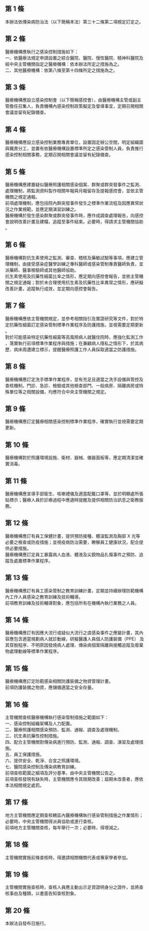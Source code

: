 第 1 條
-------
本辦法依傳染病防治法（以下簡稱本法）第三十二條第二項規定訂定之。

第 2 條
-------
醫療機構應執行之感染控制措施如下：  
一、依醫療法規定申請設置之綜合醫院、醫院、慢性醫院、精神科醫院及  
    經中央主管機關指定之醫療機構：依本辦法所定之措施為之。  
二、其他醫療機構：依第八條至第十四條所定之措施為之。

第 3 條
-------
醫療機構應設立感染控制會（以下簡稱感控會），由醫療機構主管或副主  
管擔任召集人，負責機構內感染控制政策擬定及督導事宜，定期召開相關  
會議並留有紀錄備查。

第 4 條
-------
醫療機構應設立感染控制業務專責單位，設置固定辦公空間，明定組織圖  
與職責分工，並置有依醫療機構設置標準所定之感染管制人員，負責推行  
感染控制相關事務，定期召開相關會議並留有紀錄備查。

第 5 條
-------
醫療機構應建置疑似醫療照護相關感染個案、群聚或群突發事件之監測、  
處理機制，將監測資料製作相關年報與月報留存及提報感控會，並依主管  
機關之規定通報。  
前項處理機制，應包括院內群突發事件發生之標準作業流程及因應異常狀  
況之作業規範，並應定期演習訓練之。  
醫療機構於發生感染群聚或群突發事件時，應作成調查處理報告，向感控  
會說明改善計畫及建檔，追蹤至事件結束。必要時，得請求主管機關協助  
。

第 6 條
-------
醫療機構對抗生素使用之監測、審查、稽核及藥敏試驗等事項，應建立管  
理機制，由接受感染症醫學訓練之專科醫師或感染管制專責醫師負責，並  
派藥師、醫事檢驗師或其他醫師協助。  
抗生素使用及抗藥性細菌比率之情形，應定期向感控會報告，並依主管機  
關之規定通報；對於未合理使用抗生素及抗藥性比率異常之情形，應研擬  
改善計畫，追蹤執行成效，並定期向感控會報告。

第 7 條
-------
醫療機構應依主管機關規定，並參考相關指引及實證研究等文件，對於特  
定抗藥性細菌訂定感染管制標準作業程序及防護措施，並視需要定期更新  
。  
對於可能感染特定抗藥性細菌等高風險病人就醫住院時，應強化監測工作  
，落實執行前項標準作業程序與措施；在兼顧病人隱私之情形下，於其病  
歷、病床周遭建立標示，提醒醫療照護工作人員採取適當之防護措施。

第 8 條
-------
醫療機構應訂定洗手標準作業程序，並有充足且適當之洗手設備與管控及  
查核機制。門診、急診、檢驗或其他檢查部門、一般病房、隔離病房或特  
殊單位等之相關設備，均應符合中央主管機關之規定。

第 9 條
-------
醫療機構應訂定醫療相關感染控制標準作業程序，確實執行並視需要定期  
更新。

第 10 條
--------
醫療機構對於照護環境設施、衛材、器械、儀器面板等，應定期清潔並確  
實消毒。

第 11 條
--------
醫療機構應宣導手部衛生、咳嗽禮儀及適當配戴口罩等，並於明顯處所張  
貼標示；醫療人員於診療過程中應適時提醒及提供相關防治訊息之衛教服  
務。

第 12 條
--------
醫療機構應訂有員工保健計畫，提供預防接種、體溫監測及胸部 X  光等  
必要之檢查或防疫措施；並視疫病防治需要，瞭解員工健康狀況，配合提  
供必要措施。  
醫療機構應訂定員工暴露病人血液、體液及尖銳物品扎傷事件之預防、追  
蹤及處置標準作業程序。

第 13 條
--------
醫療機構應訂有員工感染管制之教育訓練計畫，定期並持續辦理防範機構  
內工作人員感染之教育訓練及技術輔導。  
前項教育訓練及技術輔導對象，應包括所有在機構內執行業務之人員。

第 14 條
--------
醫療機構應訂有因應大流行或疑似大流行之虞感染事件之應變計畫，其內  
容應包含適當規劃病人就診動線，研擬醫護人員個人防護裝備（PPE） 及  
其穿脫程序、不明原因發燒病人處理、傳染病個案隔離與接觸追蹤及廢棄  
物處理動線等標準作業程序。

第 15 條
--------
醫療機構應訂定防範感染相關防護裝備之物資管理計畫。  
前項防護裝備之物資，應儲備適當之安全存量。

第 16 條
--------
主管機關查核醫療機構執行感染管制措施之範圍如下：  
一、感染控制組織架構及人力配置。  
二、醫療照護相關感染預防、監測、通報、調查及處理機制。  
三、抗生素抗藥性控制措施。  
四、配合主管機關對傳染病進行預防、監測、通報、調查、演習及處理措  
    施。  
五、員工保護措施。  
六、提供安全、乾淨、合宜之照護環境。  
七、醫院感染控制及傳染病教育訓練。  
前項查核範圍之細項及評分基準，由中央主管機關公告之。  
前項查核發現有缺失時，主管機關應令其限期改善；屆期未改善者，應依  
本法相關規定處罰。

第 17 條
--------
地方主管機關應定期查核轄區內醫療機構執行感染管制措施之作業情形；  
必要時，中央主管機關得派員協助或進行查核。  
前項地方主管機關查核，每年舉行一次；必要時，得增減之。

第 18 條
--------
主管機關實施前條查核時，得邀請相關機關代表或專家學者參加。

第 19 條
--------
主管機關實施查核時，查核人員應主動出示足資證明身分之證件，並將查  
核事由及種類，以書面告知查核對象。

第 20 條
--------
本辦法自發布日施行。

